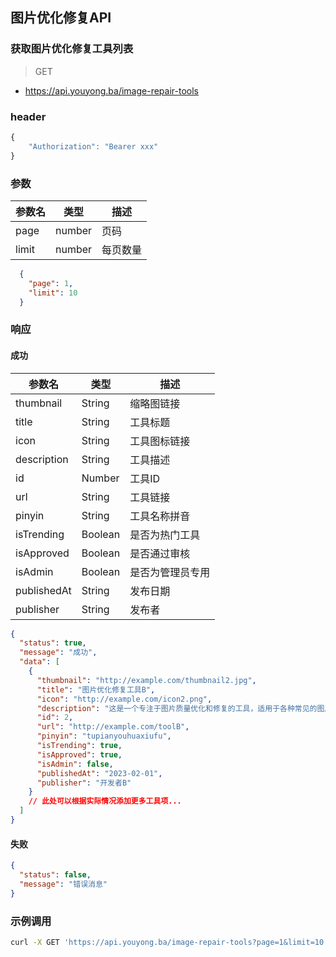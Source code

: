 ## 图片优化修复API
### 获取图片优化修复工具列表

> GET

- https://api.youyong.ba/image-repair-tools

### header

```javascript
{
    "Authorization": "Bearer xxx"
}
```

### 参数

| 参数名 | 类型   | 描述     |
| ------ | ------ | -------- |
| page   | number | 页码     |
| limit  | number | 每页数量 |


```json
  {
    "page": 1,
    "limit": 10
  }
```


### 响应

#### 成功


| 参数名       | 类型    | 描述                               |
| ----------- | ------- | ---------------------------------- |
| thumbnail   | String  | 缩略图链接                         |
| title       | String  | 工具标题                           |
| icon        | String  | 工具图标链接                       |
| description | String  | 工具描述                           |
| id          | Number  | 工具ID                             |
| url         | String  | 工具链接                           |
| pinyin      | String  | 工具名称拼音                       |
| isTrending  | Boolean | 是否为热门工具                     |
| isApproved  | Boolean | 是否通过审核                       |
| isAdmin     | Boolean | 是否为管理员专用                   |
| publishedAt | String  | 发布日期                           |
| publisher   | String  | 发布者                             |


```json
{
  "status": true,
  "message": "成功",
  "data": [
    {
      "thumbnail": "http://example.com/thumbnail2.jpg",
      "title": "图片优化修复工具B",
      "icon": "http://example.com/icon2.png",
      "description": "这是一个专注于图片质量优化和修复的工具，适用于各种常见的图片损坏问题。",
      "id": 2,
      "url": "http://example.com/toolB",
      "pinyin": "tupianyouhuaxiufu",
      "isTrending": true,
      "isApproved": true,
      "isAdmin": false,
      "publishedAt": "2023-02-01",
      "publisher": "开发者B"
    }
    // 此处可以根据实际情况添加更多工具项...
  ]
}
```

#### 失败

```json
{
  "status": false,
  "message": "错误消息"
}
```

### 示例调用

```bash
curl -X GET 'https://api.youyong.ba/image-repair-tools?page=1&limit=10'
```









